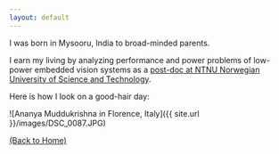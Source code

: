 ```yaml
---
layout: default
---
```


I was born in Mysooru, India to broad-minded parents.

I earn my living by analyzing performance and power problems of low-power embedded vision systems as a [post-doc at NTNU Norwegian University of Science and Technology](https://www.ntnu.edu/employees/ananya.muddukrishna).

Here is how I look on a good-hair day:

![Ananya Muddukrishna in Florence, Italy]({{ site.url }}/images/DSC_0087.JPG)

[(Back to Home)](index)

